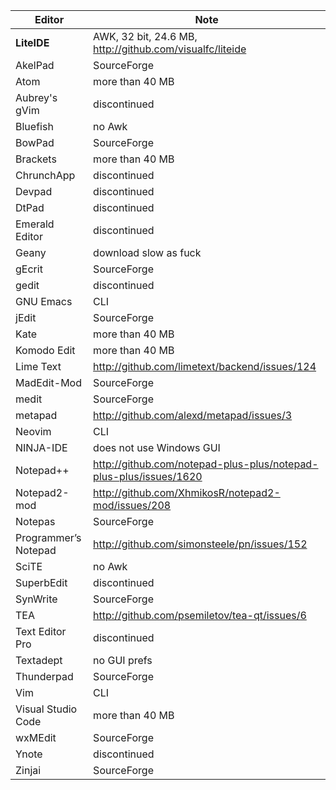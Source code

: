 Editor | Note
-------|-----
**LiteIDE** | AWK, 32 bit, 24.6 MB, http://github.com/visualfc/liteide
AkelPad | SourceForge
Atom | more than 40 MB
Aubrey's gVim | discontinued
Bluefish | no Awk
BowPad | SourceForge
Brackets | more than 40 MB
ChrunchApp | discontinued
Devpad | discontinued
DtPad | discontinued
Emerald Editor | discontinued
Geany | download slow as fuck
gEcrit | SourceForge
gedit | discontinued
GNU Emacs | CLI
jEdit | SourceForge
Kate | more than 40 MB
Komodo Edit | more than 40 MB
Lime Text | http://github.com/limetext/backend/issues/124
MadEdit-Mod | SourceForge
medit | SourceForge
metapad | http://github.com/alexd/metapad/issues/3
Neovim | CLI
NINJA-IDE | does not use Windows GUI
Notepad++ | http://github.com/notepad-plus-plus/notepad-plus-plus/issues/1620
Notepad2-mod | http://github.com/XhmikosR/notepad2-mod/issues/208
Notepas | SourceForge
Programmer’s Notepad | http://github.com/simonsteele/pn/issues/152
SciTE | no Awk
SuperbEdit | discontinued
SynWrite | SourceForge
TEA | http://github.com/psemiletov/tea-qt/issues/6
Text Editor Pro | discontinued
Textadept | no GUI prefs
Thunderpad | SourceForge
Vim | CLI
Visual Studio Code | more than 40 MB
wxMEdit | SourceForge
Ynote | discontinued
Zinjai | SourceForge

